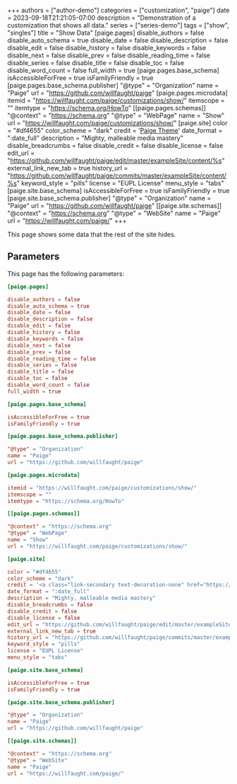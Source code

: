 +++
authors = ["author-demo"]
categories = ["customization", "paige"]
date = 2023-09-18T21:21:05-07:00
description = "Demonstration of a customization that shows all data."
series = ["series-demo"]
tags = ["show", "singles"]
title = "Show Data"
[paige.pages]
disable_authors = false
disable_auto_schema = true
disable_date = false
disable_description = false
disable_edit = false
disable_history = false
disable_keywords = false
disable_next = false
disable_prev = false
disable_reading_time = false
disable_series = false
disable_title = false
disable_toc = false
disable_word_count = false
full_width = true
[paige.pages.base_schema]
isAccessibleForFree = true
isFamilyFriendly = true
[paige.pages.base_schema.publisher]
"@type" = "Organization"
name = "Paige"
url = "https://github.com/willfaught/paige"
[paige.pages.microdata]
itemid = "https://willfaught.com/paige/customizations/show/"
itemscope = ""
itemtype = "https://schema.org/HowTo"
[[paige.pages.schemas]]
"@context" = "https://schema.org"
"@type" = "WebPage"
name = "Show"
url = "https://willfaught.com/paige/customizations/show/"
[paige.site]
color = "#df4655"
color_scheme = "dark"
credit = '<a class="link-secondary text-decoration-none" href="https://github.com/willfaught/paige">Paige Theme</a>'
date_format = ":date_full"
description = "Mighty, malleable media mastery"
disable_breadcrumbs = false
disable_credit = false
disable_license = false
edit_url = "https://github.com/willfaught/paige/edit/master/exampleSite/content/%s"
external_link_new_tab = true
history_url = "https://github.com/willfaught/paige/commits/master/exampleSite/content/%s"
keyword_style = "pills"
license = "EUPL License"
menu_style = "tabs"
[paige.site.base_schema]
isAccessibleForFree = true
isFamilyFriendly = true
[paige.site.base_schema.publisher]
"@type" = "Organization"
name = "Paige"
url = "https://github.com/willfaught/paige"
[[paige.site.schemas]]
"@context" = "https://schema.org"
"@type" = "WebSite"
name = "Paige"
url = "https://willfaught.com/paige/"
+++

This page shows some data that the rest of the site hides.

<!--more-->

## Parameters

This page has the following parameters:

```toml
[paige.pages]

disable_authors = false
disable_auto_schema = true
disable_date = false
disable_description = false
disable_edit = false
disable_history = false
disable_keywords = false
disable_next = false
disable_prev = false
disable_reading_time = false
disable_series = false
disable_title = false
disable_toc = false
disable_word_count = false
full_width = true

[paige.pages.base_schema]

isAccessibleForFree = true
isFamilyFriendly = true

[paige.pages.base_schema.publisher]

"@type" = "Organization"
name = "Paige"
url = "https://github.com/willfaught/paige"

[paige.pages.microdata]

itemid = "https://willfaught.com/paige/customizations/show/"
itemscope = ""
itemtype = "https://schema.org/HowTo"

[[paige.pages.schemas]]

"@context" = "https://schema.org"
"@type" = "WebPage"
name = "Show"
url = "https://willfaught.com/paige/customizations/show/"

[paige.site]

color = "#df4655"
color_scheme = "dark"
credit = '<a class="link-secondary text-decoration-none" href="https://github.com/willfaught/paige">Paige Theme</a>'
date_format = ":date_full"
description = "Mighty, malleable media mastery"
disable_breadcrumbs = false
disable_credit = false
disable_license = false
edit_url = "https://github.com/willfaught/paige/edit/master/exampleSite/content/%s"
external_link_new_tab = true
history_url = "https://github.com/willfaught/paige/commits/master/exampleSite/content/%s"
keyword_style = "pills"
license = "EUPL License"
menu_style = "tabs"

[paige.site.base_schema]

isAccessibleForFree = true
isFamilyFriendly = true

[paige.site.base_schema.publisher]

"@type" = "Organization"
name = "Paige"
url = "https://github.com/willfaught/paige"

[[paige.site.schemas]]

"@context" = "https://schema.org"
"@type" = "WebSite"
name = "Paige"
url = "https://willfaught.com/paige/"
```
